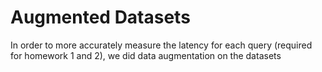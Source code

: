 # Augmented Datasets

In order to more accurately measure the latency for each query (required for homework 1 and 2), we did data augmentation on the datasets